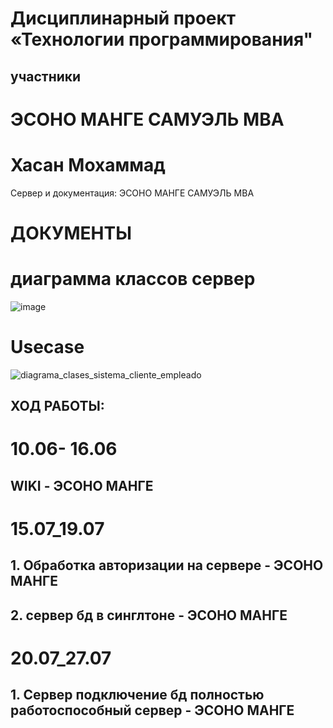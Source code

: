 # Дисциплинарный проект «Технологии программирования"
## участники
# ЭСОНО МАНГЕ САМУЭЛЬ MBA
# Хасан Мохаммад
Сервер и документация: ЭСОНО МАНГЕ САМУЭЛЬ MBA
# ДОКУМЕНТЫ
# диаграмма классов сервер
![image](https://github.com/user-attachments/assets/40f95250-7303-49f6-94d6-97004cdd198c)
# Usecase
![diagrama_clases_sistema_cliente_empleado](https://github.com/user-attachments/assets/c1b0bc70-4a65-4381-9038-f0f3bd799568)
## ХОД РАБОТЫ:
# 10.06- 16.06
## WIKI - ЭСОНО МАНГЕ
# 15.07_19.07
## 1. Обработка авторизации на сервере - ЭСОНО МАНГЕ
## 2. сервер бд в синглтоне - ЭСОНО МАНГЕ
# 20.07_27.07
## 1. Сервер подключение бд полностью работоспособный сервер - ЭСОНО МАНГЕ 
